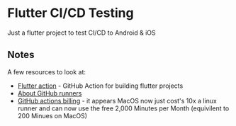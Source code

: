 # Flutter CI/CD Testing

Just a flutter project to test CI/CD to Android & iOS

## Notes

A few resources to look at:

- [Flutter action](https://github.com/marketplace/actions/flutter-action) - GitHub Action for building flutter projects
- [About GitHub runners](https://docs.github.com/en/actions/using-github-hosted-runners/about-github-hosted-runners)
- [GitHub actions billing](https://docs.github.com/en/billing/managing-billing-for-github-actions/about-billing-for-github-actions) - it appears MacOS now just cost's 10x a linux runner and can now use the free 2,000 Minutes per Month (equivilent to 200 Minues on MacOS)
